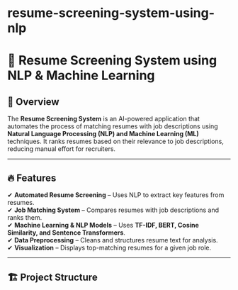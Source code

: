 # resume-screening-system-using-nlp
# 📄 Resume Screening System using NLP & Machine Learning

## 🚀 Overview
The **Resume Screening System** is an AI-powered application that automates the process of matching resumes with job descriptions using **Natural Language Processing (NLP) and Machine Learning (ML)** techniques. It ranks resumes based on their relevance to job descriptions, reducing manual effort for recruiters.

---

## 🔥 Features
✔ **Automated Resume Screening** – Uses NLP to extract key features from resumes.  
✔ **Job Matching System** – Compares resumes with job descriptions and ranks them.  
✔ **Machine Learning & NLP Models** – Uses **TF-IDF, BERT, Cosine Similarity, and Sentence Transformers**.  
✔ **Data Preprocessing** – Cleans and structures resume text for analysis.  
✔ **Visualization** – Displays top-matching resumes for a given job role.  

---

## 🏗️ Project Structure
